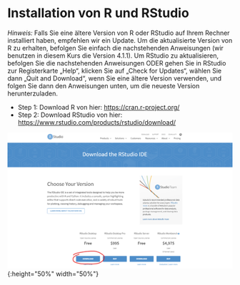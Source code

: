 # Installation von R und RStudio

*Hinweis:* Falls Sie eine ältere Version von R oder RStudio auf Ihrem Rechner installiert haben, empfehlen wir ein Update. Um die aktualisierte Version von R zu erhalten, 
befolgen Sie einfach die nachstehenden Anweisungen (wir benutzen in diesem Kurs die Version 4.1.1). Um RStudio zu aktualisieren, befolgen Sie die nachstehenden 
Anweisungen ODER gehen Sie in RStudio zur Registerkarte „Help“, klicken Sie auf „Check for Updates“, wählen Sie dann „Quit and Download“, 
wenn Sie eine ältere Version verwenden, und folgen Sie dann den Anweisungen unten, um die neueste Version herunterzuladen.

+ Step 1: Download R von hier: https://cran.r-project.org/
+ Step 2: Download RStudio von hier: https://www.rstudio.com/products/rstudio/download/

![Downloadring R Studio](/images/r_studio_download1.png "R Studio Download"){:height="50%" width="50%"}

